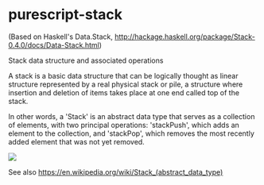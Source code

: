 # purescript-stack
(Based on Haskell's Data.Stack, http://hackage.haskell.org/package/Stack-0.4.0/docs/Data-Stack.html)

Stack data structure and associated operations

A stack is a basic data structure that can be logically thought as linear structure represented by a real physical stack or pile, a structure where insertion and deletion of items takes place at one end called top of the stack.

In other words, a 'Stack' is an abstract data type that serves as a collection of elements, with two principal operations: 'stackPush', which adds an element to the collection, and 'stackPop', which removes the most recently added element that was not yet removed.

<a href="https://upload.wikimedia.org/wikipedia/commons/b/b4/Lifo_stack.png">
  <img src="https://upload.wikimedia.org/wikipedia/commons/b/b4/Lifo_stack.png">
  </img>
</a>

See also <https://en.wikipedia.org/wiki/Stack_(abstract_data_type)>



